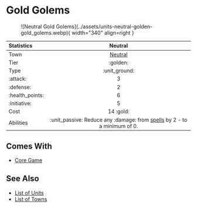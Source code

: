 # Gold Golems

<figure markdown="span">
    ![Neutral Gold Golems](../assets/units-neutral-golden-gold_golems.webp){ width="340" align=right }
</figure>


| Statistics | Neutral |
| :--- | :---: |
| Town | [Neutral](../towns/neutral.md) |
| Tier | :golden: |
| Type | :unit_ground: |
| :attack: | 3 |
| :defense: | 2 |
| :health_points: | 6 |
| :initiative: | 5 |
| Cost | 14 :gold: |
| Abilities | :unit_passive: Reduce any :damage: from [spells](../spells/index.md) by 2 - to a minimum of 0. |


## Comes With

- [Core Game](../content/core_game.md)


## See Also

- [List of Units](index.md)
- [List of Towns](../towns/index.md)